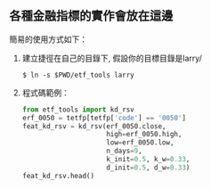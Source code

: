 ## 各種金融指標的實作會放在這邊

簡易的使用方式如下：
1. 建立捷徑在自己的目錄下, 假設你的目標目錄是larry/

    `$ ln -s $PWD/etf_tools larry`


2. 程式碼範例：

    ```python
    from etf_tools import kd_rsv
    erf_0050 = tetfp[tetfp['code'] == '0050']
    feat_kd_rsv = kd_rsv(erf_0050.close,
                         high=erf_0050.high,
                         low=erf_0050.low,
                         n_days=9,
                         k_init=0.5, k_w=0.33,
                         d_init=0.5, d_w=0.33)
    feat_kd_rsv.head()
    ```

